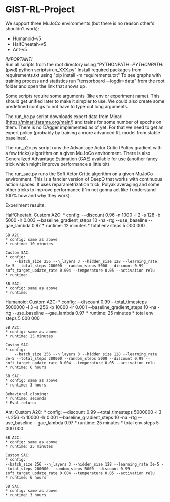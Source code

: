# GIST-RL-Project

We support three MuJoCo environments (but there is no reason other's shouldn't work):
* Humanoid-v5
* HalfCheetah-v5
* Ant-v5

*IMPORTANT!* <br>
Run all scripts from the root directory using "PYTHONPATH=$PYTHONPATH:$(pwd) python scripts/run_XXX.py"
Install required packages from requirements.txt using "pip install -m requirements.txt"
To see graphs with training process and statistics run "tensorboard --logdir=data" from the root folder and open the link that shows up.

Some scripts require some arguments (like env or experiment name). This should get unified later to make it simpler to use. We could also create some predefined configs to not have to type out long arguments.

The run_bc.py script downloads expert data from Minari (https://minari.farama.org/main/) and trains for some number of epochs on them. There is no DAgger implemented as of yet. For that we need to get an expert policy (probably by training a more advanced RL model from stable baselines).

The run_a2c.py script runs the Advantage Actor Critic (Policy gradient with a few tricks) algorithm on a given MuJoCo environment. There is also Generalized Advantage Estimation (GAE) available for use (another fancy trick which might improve performance a little bit)

The run_sac.py runs the Soft Actor Critic algorithm on a given MuJoCo environment. This is a fancier version of DeepQ that works with continuous action spaces. It uses reparametrization trick, Polyak averaging and some other tricks to improve performance (I'm not gonna act like I understand 100% how and why they work).

Experiment results:

HalfCheetah:
    Custom A2C:
    * config:
        --discount 0.96 -n 1000 -l 2 -s 128 -b 5000 -lr 0.003 --baseline_gradient_steps 10 -na -rtg --use_baseline --gae_lambda 0.97
    * runtime: 12 minutes
    * total env steps 5 000 000

    SB A2C:
    * config: same as above
    * runtime: 10 minutes

    Custom SAC:
    * config:
        --batch_size 256 --n_layers 3 --hidden_size 128 --learning_rate 3e-5 --total_steps 200000 --random_steps 5000 --discount 0.99 --soft_target_update_rate 0.004 --temperature 0.05 --activation relu
    * runtime:

    SB SAC:
    * config: same as above
    * runtime: 

Humanoid:
    Custom A2C:
    * config:
        --discount 0.99 --total_timesteps 5000000 -l 3 -s 256 -b 10000 -lr 0.001 --baseline_gradient_steps 10 -na -rtg --use_baseline --gae_lambda 0.97
    * runtime: 25 minutes
    * total env steps 5 000 000

    SB A2C:
    * config: same as above
    * runtime: 25 minutes

    Custom SAC:
    * config:
        --batch_size 256 --n_layers 3 --hidden_size 128 --learning_rate 3e-5 --total_steps 200000 --random_steps 5000 --discount 0.99 --soft_target_update_rate 0.004 --temperature 0.05 --activation relu
    * runtime: 6 hours

    SB SAC:
    * config: same as above
    * runtime: 3 hours

    Behavioral cloning:
    * runtime: seconds
    * Eval return: 

Ant:
Custom A2C:
    * config:
        --discount 0.99 --total_timesteps 5000000 -l 3 -s 256 -b 10000 -lr 0.001 --baseline_gradient_steps 10 -na -rtg --use_baseline --gae_lambda 0.97
    * runtime: 25 minutes
    * total env steps 5 000 000

    SB A2C:
    * config: same as above
    * runtime: 25 minutes

    Custom SAC:
    * config:
    --batch_size 256 --n_layers 3 --hidden_size 128 --learning_rate 3e-5 --total_steps 200000 --random_steps 5000 --discount 0.99 --soft_target_update_rate 0.004 --temperature 0.05 --activation relu
    * runtime: 6 hours

    SB SAC:
    * config: same as above
    * runtime: 3 hours